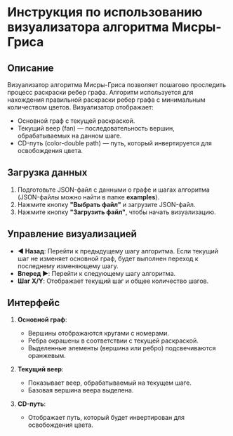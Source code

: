 # Инструкция по использованию визуализатора алгоритма Мисры-Гриса

## Описание
Визуализатор алгоритма Мисры-Гриса позволяет пошагово проследить процесс раскраски ребер графа. Алгоритм используется для нахождения правильной раскраски ребер графа с минимальным количеством цветов. Визуализатор отображает:
- Основной граф с текущей раскраской.
- Текущий веер (fan) — последовательность вершин, обрабатываемых на данном шаге.
- CD-путь (color-double path) — путь, который инвертируется для освобождения цвета.

## Загрузка данных
1. Подготовьте JSON-файл с данными о графе и шагах алгоритма (JSON-файлы можно найти в папке **examples**).
2. Нажмите кнопку **"Выбрать файл"** и загрузите JSON-файл.
3. Нажмите кнопку **"Загрузить файл"**, чтобы начать визуализацию.

## Управление визуализацией
- **◀️ Назад**: Перейти к предыдущему шагу алгоритма. Если текущий шаг не изменяет основной граф, будет выполнен переход к последнему изменяющему шагу.
- **Вперед ▶️**: Перейти к следующему шагу алгоритма.
- **Шаг X/Y**: Отображает текущий шаг и общее количество шагов.

## Интерфейс
1. **Основной граф**: 
   - Вершины отображаются кругами с номерами.
   - Ребра окрашены в соответствии с текущей раскраской.
   - Выделенные элементы (вершина или ребро) подсвечиваются оранжевым.

2. **Текущий веер**:
   - Показывает веер, обрабатываемый на текущем шаге.
   - Базовая вершина веера выделена.

3. **CD-путь**:
   - Отображает путь, который будет инвертирован для освобождения цвета.
